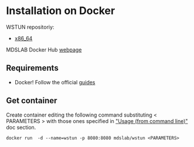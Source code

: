 # Installation on Docker

WSTUN repositoriy:
 * [x86_64](https://hub.docker.com/r/mdslab/wstun/)

MDSLAB Docker Hub [webpage](https://hub.docker.com/r/mdslab/)

## Requirements

* Docker! Follow the official [guides](https://docs.docker.com/install/)

## Get container

Create container editing the following command substituting < PARAMETERS > with those ones specified in ["Usage (from command line)"](https://github.com/MDSLab/wstun#usage-from-command-line) doc section.
```
docker run  -d --name=wstun -p 8080:8080 mdslab/wstun <PARAMETERS>
```